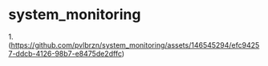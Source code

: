 # system_monitoring
1.(https://github.com/pvlbrzn/system_monitoring/assets/146545294/efc94257-ddcb-4126-98b7-e8475de2dffc)
